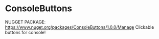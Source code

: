 # ConsoleButtons
NUGGET PACKAGE: 
https://www.nuget.org/packages/ConsoleButtons/1.0.0/Manage
Clickable buttons for console!
